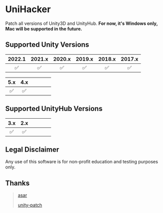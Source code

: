 # UniHacker
Patch all versions of Unity3D and UnityHub. **For now, it's Windows only, Mac will be supported in the future.**

## Supported Unity Versions

|       2022.1       |       2021.x       |       2020.x       |       2019.x       |       2018.x       |       2017.x       |
| :----------------: | :----------------: | :----------------: | :----------------: | :----------------: | :----------------: |
| :white_check_mark: | :white_check_mark: | :white_check_mark: | :white_check_mark: | :white_check_mark: | :white_check_mark: |

|        5.x         |        4.x         |      |      |      |      |
| :----------------: | :----------------: | ---- | ---- | ---- | ---- |
| :white_check_mark: | :white_check_mark: |      |      |      |      |

## Supported UnityHub Versions

|        3.x         |        2.x         |      |      |      |      |
| :----------------: | :----------------: | ---- | ---- | ---- | ---- |
| :white_check_mark: | :white_check_mark: |      |      |      |      |

## Legal Disclaimer

Any use of this software is for non-profit education and testing purposes only.

## Thanks

> [asar](https://github.com/Jiiks/asar.net)
>
> [unity-patch](https://github.com/aevitas/unity-patch)
